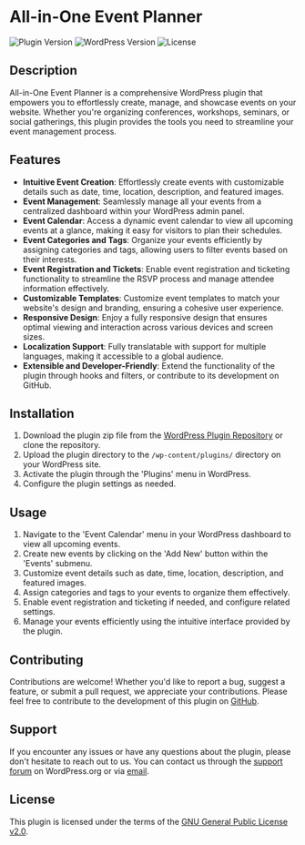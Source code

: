 # All-in-One Event Planner

![Plugin Version](https://img.shields.io/badge/version-1.0-blue.svg)
![WordPress Version](https://img.shields.io/badge/WordPress-5.8%2B-blue.svg)
![License](https://img.shields.io/badge/license-GPL%20v2-blue.svg)

## Description

All-in-One Event Planner is a comprehensive WordPress plugin that empowers you to effortlessly create, manage, and showcase events on your website. Whether you're organizing conferences, workshops, seminars, or social gatherings, this plugin provides the tools you need to streamline your event management process.

## Features

- **Intuitive Event Creation**: Effortlessly create events with customizable details such as date, time, location, description, and featured images.
- **Event Management**: Seamlessly manage all your events from a centralized dashboard within your WordPress admin panel.
- **Event Calendar**: Access a dynamic event calendar to view all upcoming events at a glance, making it easy for visitors to plan their schedules.
- **Event Categories and Tags**: Organize your events efficiently by assigning categories and tags, allowing users to filter events based on their interests.
- **Event Registration and Tickets**: Enable event registration and ticketing functionality to streamline the RSVP process and manage attendee information effectively.
- **Customizable Templates**: Customize event templates to match your website's design and branding, ensuring a cohesive user experience.
- **Responsive Design**: Enjoy a fully responsive design that ensures optimal viewing and interaction across various devices and screen sizes.
- **Localization Support**: Fully translatable with support for multiple languages, making it accessible to a global audience.
- **Extensible and Developer-Friendly**: Extend the functionality of the plugin through hooks and filters, or contribute to its development on GitHub.

## Installation

1. Download the plugin zip file from the [WordPress Plugin Repository](https://wordpress.org/plugins/aio-event-planner/) or clone the repository.
2. Upload the plugin directory to the `/wp-content/plugins/` directory on your WordPress site.
3. Activate the plugin through the 'Plugins' menu in WordPress.
4. Configure the plugin settings as needed.

## Usage

1. Navigate to the 'Event Calendar' menu in your WordPress dashboard to view all upcoming events.
2. Create new events by clicking on the 'Add New' button within the 'Events' submenu.
3. Customize event details such as date, time, location, description, and featured images.
4. Assign categories and tags to your events to organize them effectively.
5. Enable event registration and ticketing if needed, and configure related settings.
6. Manage your events efficiently using the intuitive interface provided by the plugin.

## Contributing

Contributions are welcome! Whether you'd like to report a bug, suggest a feature, or submit a pull request, we appreciate your contributions. Please feel free to contribute to the development of this plugin on [GitHub](https://github.com/thisisalamin/all-in-one-event-planner).

## Support

If you encounter any issues or have any questions about the plugin, please don't hesitate to reach out to us. You can contact us through the [support forum](https://wordpress.org/support/plugin/aio-event-planner/) on WordPress.org or via [email](mailto:support@example.com).

## License

This plugin is licensed under the terms of the [GNU General Public License v2.0](https://www.gnu.org/licenses/gpl-2.0.html).
